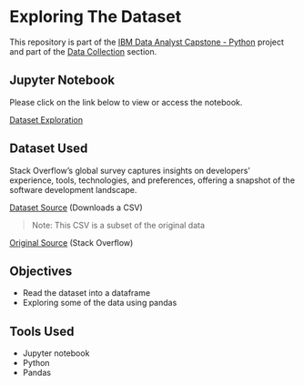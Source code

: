 # Exploring The Dataset

<p>This repository is part of the <a href = 'https://github.com/FaiLuReH3Ro/ibm-da-capstone-py'>IBM Data Analyst Capstone - Python</a> project and part of the <a href = 'https://github.com/FaiLuReH3Ro/ibm-da-capstone-py?tab=readme-ov-file#data-collection'>Data Collection</a> section.</p>

## Jupyter Notebook

Please click on the link below to view or access the notebook.

[Dataset Exploration](https://github.com/FaiLuReH3Ro/exploring-dataset/blob/main/Exploring_the_Dataset.ipynb)

## Dataset Used

Stack Overflow’s global survey captures insights on developers’ experience, tools, technologies, and preferences, offering a snapshot of the software development landscape.

[Dataset Source](https://cf-courses-data.s3.us.cloud-object-storage.appdomain.cloud/n01PQ9pSmiRX6520flujwQ/survey-data.csv) (Downloads a CSV)

> Note: This CSV is a subset of the original data

[Original Source](https://stackoverflow.blog/2024/08/06/2024-developer-survey/) (Stack Overflow)

## Objectives 

* Read the dataset into a dataframe
* Exploring some of the data using pandas

## Tools Used

* Jupyter notebook
* Python
* Pandas

